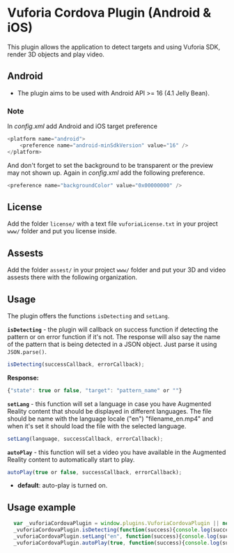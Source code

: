 # Vuforia Cordova Plugin (Android & iOS)
This plugin allows the application to detect targets and using Vuforia SDK, render 3D objects and play video.

## Android
- The plugin aims to be used with Android API >= 16 (4.1 Jelly Bean).


### Note
In *config.xml* add Android and iOS target preference
```javascript
<platform name="android">
    <preference name="android-minSdkVersion" value="16" />
</platform>
```

And don't forget to set the background to be transparent or the preview may not shown up.
Again in *config.xml* add the following preference.
```javascript
<preference name="backgroundColor" value="0x00000000" />
```

## License
Add the folder `license/` with a text file `vuforiaLicense.txt` in your project `www/` folder and put you license inside.

## Assests
Add the folder `assest/` in your project `www/` folder and put your 3D and video assests there with the following organization.

## Usage
The plugin offers the functions `isDetecting` and `setLang`.

**`isDetecting`** - the plugin will callback on success function if detecting the pattern or on error function if it's not. The response will also say the name of the pattern that is being detected in a JSON object. Just parse it using `JSON.parse()`.
```javascript
isDetecting(successCallback, errorCallback);
```
**Response:**
```javascript
{"state": true or false, "target": "pattern_name" or ""}
```

**`setLang`** - this function will set a language in case you have Augmented Reality content that should be displayed in different languages. The file should be name with the language locale ("en") "filename_en.mp4" and when it's set it should load the file with the selected language.
```javascript
setLang(language, successCallback, errorCallback);
```

**`autoPlay`** - this function will set a video you have available in the Augmented Reality content to automatically start to play.
```javascript
autoPlay(true or false, successCallback, errorCallback);
```
- **default**: auto-play is turned on.

## Usage example
```javascript
  var _vuforiaCordovaPlugin = window.plugins.VuforiaCordovaPlugin || new VuforiaCordovaPlugin();
  _vuforiaCordovaPlugin.isDetecting(function(success){console.log(success);}, function(error){console.log(error);});
  _vuforiaCordovaPlugin.setLang("en", function(success){console.log(success);}, function(error){console.log(error);});
  _vuforiaCordovaPlugin.autoPlay(true, function(success){console.log(success);}, function(error){console.log(error);});
```

